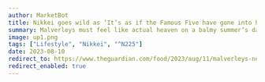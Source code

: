 ```yaml
---
author: MarketBot
title: Nikkei goes wild as ‘It’s as if the Famous Five have gone into hospitality’
summary: Malverleys must feel like actual heaven on a balmy summer’s day. Quaint, overgrown Wessex Downs country lanes turn into acres of arduously coiffed nurseries, lawns and flowerbeds, complete with a gorgeous restaurant, deli, cafe, farm and gift shop, and lecture room. It’s as if the Famous Five have gone into hospitality and asked Peter Rabbit and Mrs Tiggy-winkle to run the cottage garden: a quintessentially English, picture-book, farm-to-plate experience. When the sun shines, you can meander in the garden, take a “hand-tied bouquet workshop”, buy fresh runner beans straight off the plots and eat a rhubarb and magnolia danish pastry on the terrace.
image: up1.png
tags: ["Lifestyle", "Nikkei", "^N225"]
date: 2023-08-10
redirect_to: https://www.theguardian.com/food/2023/aug/11/malverleys-newbury-berkshire-grace-dent-restaurant-review
redirect_enabled: true
---
```

